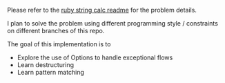 Please refer to the [ruby string calc readme](https://github.com/iparips/string-calculator-ruby/blob/master/README.md) for the problem details.

I plan to solve the problem using different programming style / constraints on different branches of this repo.

The goal of this implementation is to
- Explore the use of Options to handle exceptional flows
- Learn destructuring
- Learn pattern matching
